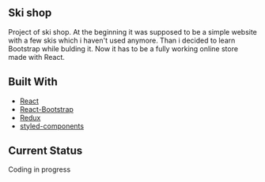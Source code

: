 ## Ski shop 

Project of ski shop. 
At the beginning it was supposed to be a simple website with a few skis which i haven't used anymore. 
Than i decided to learn Bootstrap while bulding it. Now it has to be a fully working online store made with React. 

## Built With

- [React](https://reactjs.org/)
- [React-Bootstrap](https://react-bootstrap.github.io/)
- [Redux](https://redux.js.org/)
- [styled-components](https://styled-components.com/) 


## Current Status

Coding in progress
